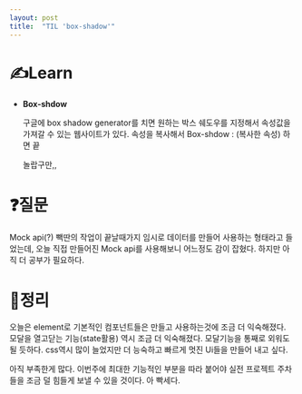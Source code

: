 ```yaml
---
layout: post
title:  "TIL 'box-shadow'"
---
```



# ✍️Learn

- **Box-shdow**
    
    구글에 box shadow generator를 치면 원하는 박스 쉐도우를 지정해서 속성값을 가져갈 수 있는 웹사이트가 있다. 속성을 복사해서 Box-shdow : (복사한 속성) 하면 끝
    
    놀랍구만,,
    

# ❓질문

Mock api(?) 빽딴의 작업이 끝날때가지 임시로 데이터를 만들어 사용하는 형태라고 들었는데, 오늘 직접 만들어진 Mock api를 사용해보니 어느정도 감이 잡혔다. 하지만 아직 더 공부가 필요하다.

# 🤷정리

오늘은 element로 기본적인 컴포넌트들은 만들고 사용하는것에 조금 더 익숙해졌다. 모달을 열고닫는 기능(state활용) 역시 조금 더 익숙해졌다. 모달기능을 통째로 외워도 될 듯하다.  css역시 많이 늘었지만 더 능숙하고 빠르게 멋진 Ui들을 만들어 내고 싶다.

아직 부족한게 많다. 이번주에 최대한 기능적인 부분을 따라 붙어야 실전 프로젝트 주차들을 조금 덜 힘들게 보낼 수 있을 것이다. 아 빡세다.
